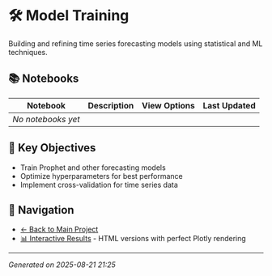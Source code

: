 # 🛠️ Model Training

Building and refining time series forecasting models using statistical and ML techniques.

## 📚 Notebooks

| Notebook | Description | View Options | Last Updated |
|----------|-------------|--------------|--------------|
| *No notebooks yet* | | | |

## 🎯 Key Objectives

- Train Prophet and other forecasting models
- Optimize hyperparameters for best performance
- Implement cross-validation for time series data

## 🔗 Navigation

- [← Back to Main Project](../README.md)
- [📊 Interactive Results](../docs/) - HTML versions with perfect Plotly rendering

---
*Generated on 2025-08-21 21:25*